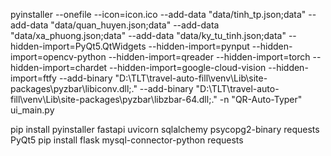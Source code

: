 pyinstaller --onefile --icon=icon.ico --add-data "data/tinh_tp.json;data" --add-data "data/quan_huyen.json;data" --add-data "data/xa_phuong.json;data" --add-data "data/ky_tu_tinh.json;data" --hidden-import=PyQt5.QtWidgets --hidden-import=pynput --hidden-import=opencv-python --hidden-import=qreader --hidden-import=torch --hidden-import=chardet --hidden-import=google-cloud-vision --hidden-import=ftfy --add-binary "D:\TLT\travel-auto-fill\venv\Lib\site-packages\pyzbar\libiconv.dll;." --add-binary "D:\TLT\travel-auto-fill\venv\Lib\site-packages\pyzbar\libzbar-64.dll;." -n "QR-Auto-Typer" ui_main.py




pip install pyinstaller fastapi uvicorn sqlalchemy psycopg2-binary requests PyQt5
 pip install flask mysql-connector-python requests